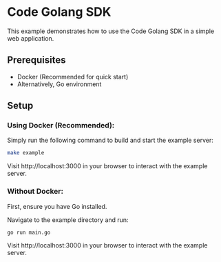 # Code Golang SDK
This example demonstrates how to use the Code Golang SDK in a simple web application.

## Prerequisites

* Docker (Recommended for quick start)
* Alternatively, Go environment

## Setup

### Using Docker (Recommended):

Simply run the following command to build and start the example server:

```bash
make example
```

Visit http://localhost:3000 in your browser to interact with the example server.

### Without Docker:

First, ensure you have Go installed.

Navigate to the example directory and run:

```bash
go run main.go
```

Visit http://localhost:3000 in your browser to interact with the example server.
